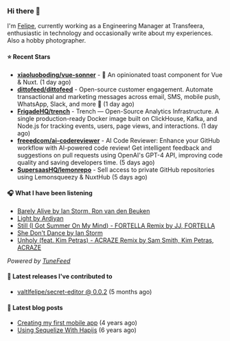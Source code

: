 ### Hi there 👋

I'm [Felipe](https://felipevm.com), currently working as a Engineering Manager at Transfeera, enthusiastic in technology and occasionally write about my experiences. Also a hobby photographer.

#### ⭐ Recent Stars
- **[xiaoluoboding/vue-sonner](https://github.com/xiaoluoboding/vue-sonner)** - 🔔 An opinionated toast component for Vue &amp; Nuxt. (1 day ago)
- **[dittofeed/dittofeed](https://github.com/dittofeed/dittofeed)** - Open-source customer engagement. Automate transactional and marketing messages across email, SMS, mobile push, WhatsApp, Slack, and more 📨 (1 day ago)
- **[FrigadeHQ/trench](https://github.com/FrigadeHQ/trench)** - Trench — Open-Source Analytics Infrastructure. A single production-ready Docker image built on ClickHouse, Kafka, and Node.js for tracking events, users, page views, and interactions. (1 day ago)
- **[freeedcom/ai-codereviewer](https://github.com/freeedcom/ai-codereviewer)** - AI Code Reviewer: Enhance your GitHub workflow with AI-powered code review! Get intelligent feedback and suggestions on pull requests using OpenAI&#39;s GPT-4 API, improving code quality and saving developers time. (5 days ago)
- **[SupersaasHQ/lemonrepo](https://github.com/SupersaasHQ/lemonrepo)** - Sell access to private GitHub repositories using Lemonsqueezy &amp; NuxtHub (5 days ago)

#### 🎧 What I have been listening
- [Barely Alive by Ian Storm, Ron van den Beuken](https://open.spotify.com/track/1VRuEa4Si9rPXJZFBJJQnl)
- [Light by Ardiyan](https://open.spotify.com/track/7KXwbvrsu9xPavuNo8ElgQ)
- [Still (I Got Summer On My Mind) - FORTELLA Remix by JJ, FORTELLA](https://open.spotify.com/track/00Nsyeo2kcU4602zMsLWXW)
- [She Don&#39;t Dance by Ian Storm](https://open.spotify.com/track/3EeWwrhRMcPPgcJTefPdOV)
- [Unholy (feat. Kim Petras) - ACRAZE Remix by Sam Smith, Kim Petras, ACRAZE](https://open.spotify.com/track/2Jn3wcH9TSCFMQjlWreTft)

_Powered by [TuneFeed](https://tunefeed.app?ref=valtlfelipe-gh-profile)_ 

#### 🚀 Latest releases I've contributed to


- [valtlfelipe/secret-editor @ 0.0.2](https://github.com/valtlfelipe/secret-editor/releases/tag/0.0.2) (5 months ago)

#### 📄 Latest blog posts
- [Creating my first mobile app](https://felipevm.com/posts/creating-my-first-mobile-app/) (4 years ago)
- [Using Sequelize With Hapijs](https://felipevm.com/posts/using-sequelize-with-hapijs/) (6 years ago)

